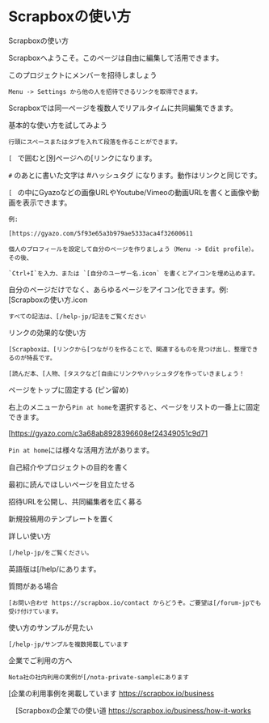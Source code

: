 # Scrapboxの使い方
Scrapboxの使い方

Scrapboxへようこそ。このページは自由に編集して活用できます。



このプロジェクトにメンバーを招待しましょう

	Menu -> Settings から他の人を招待できるリンクを取得できます。

 Scrapboxでは同一ページを複数人でリアルタイムに共同編集できます。



基本的な使い方を試してみよう

	行頭にスペースまたはタブを入れて段落を作ることができます。

 `[ ` で囲むと[別ページへの[リンクになります。

 `#` のあとに書いた文字は #ハッシュタグ になります。動作はリンクと同じです。

 `[ ` の中にGyazoなどの画像URLやYoutube/Vimeoの動画URLを書くと画像や動画を表示できます。

 	例:

  	[https://gyazo.com/5f93e65a3b979ae5333aca4f32600611

	個人のプロフィールを設定して自分のページを作りましょう（Menu -> Edit profile）。その後、

 	`Ctrl+I`を入力、または `[自分のユーザー名.icon` を書くとアイコンを埋め込めます。

  自分のページだけでなく、あらゆるページをアイコン化できます。例: [Scrapboxの使い方.icon

	すべての記法は、[/help-jp/記法をご覧ください



リンクの効果的な使い方

	[Scrapboxは、[リンクから[つながりを作ることで、関連するものを見つけ出し、整理できるのが特長です。

 	[読んだ本、[人物、[タスクなど[自由にリンクやハッシュタグを作っていきましょう！



ページをトップに固定する (ピン留め)

 右上のメニューから`Pin at home`を選択すると、ページをリストの一番上に固定できます。

 [https://gyazo.com/c3a68ab8928396608ef24349051c9d71

 `Pin at home`には様々な活用方法があります。

  自己紹介やプロジェクトの目的を書く

  最初に読んでほしいページを目立たせる

  招待URLを公開し、共同編集者を広く募る

  新規投稿用のテンプレートを置く



詳しい使い方

	[/help-jp/をご覧ください。

 英語版は[/help/にあります。



質問がある場合

	[お問い合わせ https://scrapbox.io/contact からどうぞ。ご要望は[/forum-jpでも受け付けています。



使い方のサンプルが見たい

	[/help-jp/サンプルを複数掲載しています



企業でご利用の方へ

	Nota社の社内利用の実例が[/nota-private-sampleにあります

 [企業の利用事例を掲載しています https://scrapbox.io/business

　[Scrapboxの企業での使い道 https://scrapbox.io/business/how-it-works

